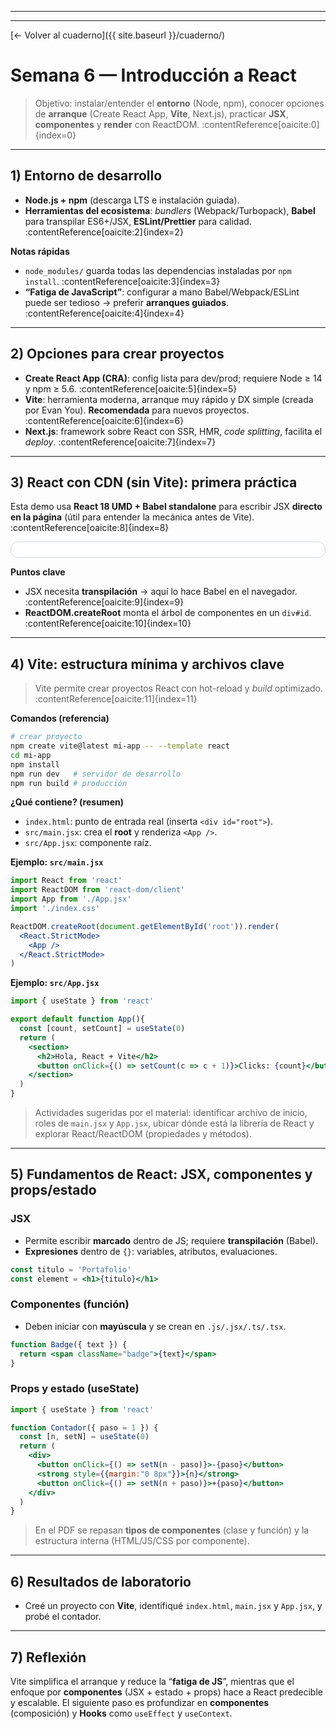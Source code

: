 
---

---

[← Volver al cuaderno]({{ site.baseurl }}/cuaderno/)

# Semana 6 — Introducción a React

> Objetivo: instalar/entender el **entorno** (Node, npm), conocer opciones de **arranque** (Create React App, **Vite**, Next.js), practicar **JSX**, **componentes** y **render** con ReactDOM. :contentReference[oaicite:0]{index=0}

---

## 1) Entorno de desarrollo

- **Node.js + npm** (descarga LTS e instalación guiada).   
- **Herramientas del ecosistema**: *bundlers* (Webpack/Turbopack), **Babel** para transpilar ES6+/JSX, **ESLint/Prettier** para calidad. :contentReference[oaicite:2]{index=2}

**Notas rápidas**
- `node_modules/` guarda todas las dependencias instaladas por `npm install`. :contentReference[oaicite:3]{index=3}
- **“Fatiga de JavaScript”**: configurar a mano Babel/Webpack/ESLint puede ser tedioso → preferir **arranques guiados**. :contentReference[oaicite:4]{index=4}

---

## 2) Opciones para crear proyectos

- **Create React App (CRA)**: config lista para dev/prod; requiere Node ≥ 14 y npm ≥ 5.6. :contentReference[oaicite:5]{index=5}  
- **Vite**: herramienta moderna, arranque muy rápido y DX simple (creada por Evan You). **Recomendada** para nuevos proyectos. :contentReference[oaicite:6]{index=6}  
- **Next.js**: framework sobre React con SSR, HMR, *code splitting*, facilita el *deploy*. :contentReference[oaicite:7]{index=7}

---

## 3) React con CDN (sin Vite): primera práctica

Esta demo usa **React 18 UMD + Babel standalone** para escribir JSX **directo en la página** (útil para entender la mecánica antes de Vite). :contentReference[oaicite:8]{index=8}

<div class="card" style="border:1px solid #d0d7de;border-radius:12px;padding:12px;background:#fff">
  <div id="hello-root"></div>
</div>

<!-- Carga de React y Babel para la demo -->
<script crossorigin src="https://unpkg.com/react@18/umd/react.development.js"></script>
<script crossorigin src="https://unpkg.com/react-dom@18/umd/react-dom.development.js"></script>
<script src="https://unpkg.com/@babel/standalone/babel.min.js"></script>

<script type="text/babel">
  const { useState } = React;

  function HolaReact({ nombre }) {
    const [clicks, setClicks] = useState(0);
    return (
      <div>
        <h3>Hola, {nombre} </h3>
        <button onClick={() => setClicks(c => c + 1)}>Clicks: {clicks}</button>
      </div>
    );
  }

  const root = ReactDOM.createRoot(document.getElementById('hello-root'));
  root.render(<HolaReact nombre="Edison" />);
</script>

**Puntos clave**
- JSX necesita **transpilación** → aquí lo hace Babel en el navegador. :contentReference[oaicite:9]{index=9}
- **ReactDOM.createRoot** monta el árbol de componentes en un `div#id`. :contentReference[oaicite:10]{index=10}

---

## 4) Vite: estructura mínima y archivos clave

> Vite permite crear proyectos React con hot-reload y *build* optimizado. :contentReference[oaicite:11]{index=11}

**Comandos (referencia)**
```bash
# crear proyecto
npm create vite@latest mi-app -- --template react
cd mi-app
npm install
npm run dev   # servidor de desarrollo
npm run build # producción
````

**¿Qué contiene? (resumen)**

* `index.html`: punto de entrada real (inserta `<div id="root">`).
* `src/main.jsx`: crea el **root** y renderiza `<App />`.
* `src/App.jsx`: componente raíz.

**Ejemplo: `src/main.jsx`**

```jsx
import React from 'react'
import ReactDOM from 'react-dom/client'
import App from './App.jsx'
import './index.css'

ReactDOM.createRoot(document.getElementById('root')).render(
  <React.StrictMode>
    <App />
  </React.StrictMode>
)
```

**Ejemplo: `src/App.jsx`**

```jsx
import { useState } from 'react'

export default function App(){
  const [count, setCount] = useState(0)
  return (
    <section>
      <h2>Hola, React + Vite</h2>
      <button onClick={() => setCount(c => c + 1)}>Clicks: {count}</button>
    </section>
  )
}
```

> Actividades sugeridas por el material: identificar archivo de inicio, roles de `main.jsx` y `App.jsx`, ubicar dónde está la librería de React y explorar React/ReactDOM (propiedades y métodos). 

---

## 5) Fundamentos de React: JSX, componentes y props/estado

### JSX

* Permite escribir **marcado** dentro de JS; requiere **transpilación** (Babel). 
* **Expresiones** dentro de `{}`: variables, atributos, evaluaciones. 

```jsx
const titulo = 'Portafolio'
const element = <h1>{titulo}</h1>
```

### Componentes (función)

* Deben iniciar con **mayúscula** y se crean en `.js/.jsx/.ts/.tsx`. 

```jsx
function Badge({ text }) {
  return <span className="badge">{text}</span>
}
```

### Props y estado (useState)

```jsx
import { useState } from 'react'

function Contador({ paso = 1 }) {
  const [n, setN] = useState(0)
  return (
    <div>
      <button onClick={() => setN(n - paso)}>-{paso}</button>
      <strong style={{margin:"0 8px"}}>{n}</strong>
      <button onClick={() => setN(n + paso)}>+{paso}</button>
    </div>
  )
}
```

> En el PDF se repasan **tipos de componentes** (clase y función) y la estructura interna (HTML/JS/CSS por componente). 

---

## 6) Resultados de laboratorio

* Creé un proyecto con **Vite**, identifiqué `index.html`, `main.jsx` y `App.jsx`, y probé el contador. 

---

## 7) Reflexión

Vite simplifica el arranque y reduce la “**fatiga de JS**”, mientras que el enfoque por **componentes** (JSX + estado + props) hace a React predecible y escalable. El siguiente paso es profundizar en **componentes** (composición) y **Hooks** como `useEffect` y `useContext`.

